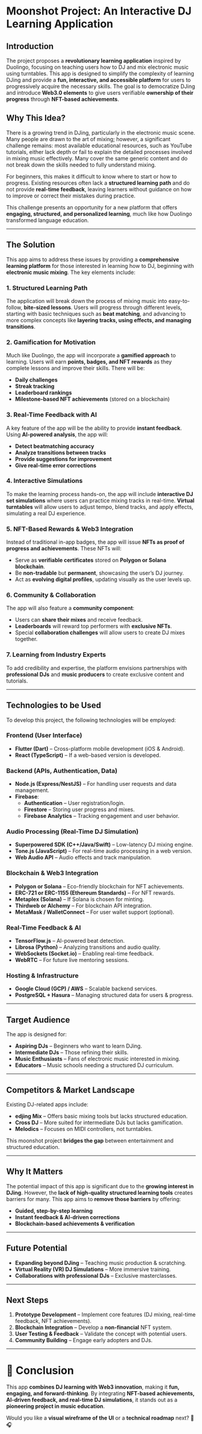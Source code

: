 # **Moonshot Project: An Interactive DJ Learning Application**

## **Introduction**

The project proposes a **revolutionary learning application** inspired by Duolingo, focusing on teaching users how to DJ and mix electronic music using turntables. This app is designed to simplify the complexity of learning DJing and provide a **fun, interactive, and accessible platform** for users to progressively acquire the necessary skills. The goal is to democratize DJing and introduce **Web3.0 elements** to give users verifiable **ownership of their progress** through **NFT-based achievements**.

## **Why This Idea?**

There is a growing trend in DJing, particularly in the electronic music scene. Many people are drawn to the art of mixing; however, a significant challenge remains: most available educational resources, such as YouTube tutorials, either lack depth or fail to explain the detailed processes involved in mixing music effectively. Many cover the same generic content and do not break down the skills needed to fully understand mixing.

For beginners, this makes it difficult to know where to start or how to progress. Existing resources often lack a **structured learning path** and do not provide **real-time feedback**, leaving learners without guidance on how to improve or correct their mistakes during practice.

This challenge presents an opportunity for a new platform that offers **engaging, structured, and personalized learning**, much like how Duolingo transformed language education.

---

## **The Solution**

This app aims to address these issues by providing a **comprehensive learning platform** for those interested in learning how to DJ, beginning with **electronic music mixing**. The key elements include:

### **1. Structured Learning Path**
The application will break down the process of mixing music into easy-to-follow, **bite-sized lessons**. Users will progress through different levels, starting with basic techniques such as **beat matching**, and advancing to more complex concepts like **layering tracks, using effects, and managing transitions**.

### **2. Gamification for Motivation**
Much like Duolingo, the app will incorporate a **gamified approach** to learning. Users will earn **points, badges, and NFT rewards** as they complete lessons and improve their skills. There will be:
- **Daily challenges**
- **Streak tracking**
- **Leaderboard rankings**
- **Milestone-based NFT achievements** (stored on a blockchain)

### **3. Real-Time Feedback with AI**
A key feature of the app will be the ability to provide **instant feedback**. Using **AI-powered analysis**, the app will:
- **Detect beatmatching accuracy**
- **Analyze transitions between tracks**
- **Provide suggestions for improvement**
- **Give real-time error corrections**

### **4. Interactive Simulations**
To make the learning process hands-on, the app will include **interactive DJ set simulations** where users can practice mixing tracks in real-time. **Virtual turntables** will allow users to adjust tempo, blend tracks, and apply effects, simulating a real DJ experience.

### **5. NFT-Based Rewards & Web3 Integration**
Instead of traditional in-app badges, the app will issue **NFTs as proof of progress and achievements**. These NFTs will:
- Serve as **verifiable certificates** stored on **Polygon or Solana blockchain**.
- Be **non-tradable** but **permanent**, showcasing the user’s DJ journey.
- Act as **evolving digital profiles**, updating visually as the user levels up.

### **6. Community & Collaboration**
The app will also feature a **community component**:
- Users can **share their mixes** and receive feedback.
- **Leaderboards** will reward top performers with **exclusive NFTs**.
- Special **collaboration challenges** will allow users to create DJ mixes together.

### **7. Learning from Industry Experts**
To add credibility and expertise, the platform envisions partnerships with **professional DJs** and **music producers** to create exclusive content and tutorials.

---

## **Technologies to be Used**

To develop this project, the following technologies will be employed:

### **Frontend (User Interface)**
- **Flutter (Dart)** – Cross-platform mobile development (iOS & Android).
- **React (TypeScript)** – If a web-based version is developed.

### **Backend (APIs, Authentication, Data)**
- **Node.js (Express/NestJS)** – For handling user requests and data management.
- **Firebase**:
  - **Authentication** – User registration/login.
  - **Firestore** – Storing user progress and mixes.
  - **Firebase Analytics** – Tracking engagement and user behavior.

### **Audio Processing (Real-Time DJ Simulation)**
- **Superpowered SDK (C++/Java/Swift)** – Low-latency DJ mixing engine.
- **Tone.js (JavaScript)** – For real-time audio processing in a web version.
- **Web Audio API** – Audio effects and track manipulation.

### **Blockchain & Web3 Integration**
- **Polygon or Solana** – Eco-friendly blockchain for NFT achievements.
- **ERC-721 or ERC-1155 (Ethereum Standards)** – For NFT rewards.
- **Metaplex (Solana)** – If Solana is chosen for minting.
- **Thirdweb or Alchemy** – For blockchain API integration.
- **MetaMask / WalletConnect** – For user wallet support (optional).

### **Real-Time Feedback & AI**
- **TensorFlow.js** – AI-powered beat detection.
- **Librosa (Python)** – Analyzing transitions and audio quality.
- **WebSockets (Socket.io)** – Enabling real-time feedback.
- **WebRTC** – For future live mentoring sessions.

### **Hosting & Infrastructure**
- **Google Cloud (GCP) / AWS** – Scalable backend services.
- **PostgreSQL + Hasura** – Managing structured data for users & progress.

---

## **Target Audience**
The app is designed for:
- **Aspiring DJs** – Beginners who want to learn DJing.
- **Intermediate DJs** – Those refining their skills.
- **Music Enthusiasts** – Fans of electronic music interested in mixing.
- **Educators** – Music schools needing a structured DJ curriculum.

---

## **Competitors & Market Landscape**
Existing DJ-related apps include:
- **edjing Mix** – Offers basic mixing tools but lacks structured education.
- **Cross DJ** – More suited for intermediate DJs but lacks gamification.
- **Melodics** – Focuses on MIDI controllers, not turntables.

This moonshot project **bridges the gap** between entertainment and structured education.

---

## **Why It Matters**
The potential impact of this app is significant due to the **growing interest in DJing**. However, the **lack of high-quality structured learning tools** creates barriers for many. This app aims to **remove those barriers** by offering:
- **Guided, step-by-step learning**
- **Instant feedback & AI-driven corrections**
- **Blockchain-based achievements & verification**

---

## **Future Potential**
- **Expanding beyond DJing** – Teaching music production & scratching.
- **Virtual Reality (VR) DJ Simulations** – More immersive training.
- **Collaborations with professional DJs** – Exclusive masterclasses.

---

## **Next Steps**
1. **Prototype Development** – Implement core features (DJ mixing, real-time feedback, NFT achievements).
2. **Blockchain Integration** – Develop a **non-financial** NFT system.
3. **User Testing & Feedback** – Validate the concept with potential users.
4. **Community Building** – Engage early adopters and DJs.

---

# **🚀 Conclusion**
This app **combines DJ learning with Web3 innovation**, making it **fun, engaging, and forward-thinking**. By integrating **NFT-based achievements, AI-driven feedback, and real-time DJ simulations**, it stands out as a **pioneering project in music education**.

Would you like a **visual wireframe of the UI** or a **technical roadmap** next? 🚀🎧